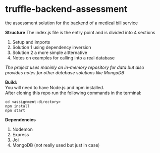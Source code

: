 # truffle-backend-assessment
the assessment solution for the backend of a medical bill service

**Structure**
The index.js file is the entry point and is divided into 4 sections
1. Setup and imports
2. Solution 1 using dependency inversion
3. Solution 2 a more simple altternative
4. Notes on examples for calling into a real database

*The project uses maninly an in-memory repository for data but also provides notes for other database solutions like MongoDB*

**Build:**   
You will need to have Node.js and npm installed.  
After cloning this repo run the following commands in the terminal:
``` 
cd <assignment-directory>
npm install
npm start
```

**Dependencies**
1. Nodemon
2. Express
3. Joi
4. MongoDB (not really used but just in case)
